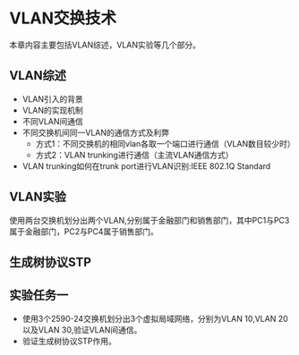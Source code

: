 # VLAN交换技术

本章内容主要包括VLAN综述，VLAN实验等几个部分。

## VLAN综述

- VLAN引入的背景
- VLAN的实现机制
- 不同VLAN间通信
- 不同交换机间同一VLAN的通信方式及利弊
    - 方式1：不同交换机的相同vlan各取一个端口进行通信（VLAN数目较少时）
    - 方式2：VLAN trunking进行通信（主流VLAN通信方式）
- VLAN trunking如何在trunk port进行VLAN识别:IEEE 802.1Q Standard

## VLAN实验

使用两台交换机划分出两个VLAN,分别属于金融部门和销售部门，其中PC1与PC3属于金融部门，PC2与PC4属于销售部门。 

## 生成树协议STP

## 实验任务一
- 使用3个2590-24交换机划分出3个虚拟局域网络，分别为VLAN 10,VLAN 20以及VLAN 30,验证VLAN间通信。
- 验证生成树协议STP作用。

